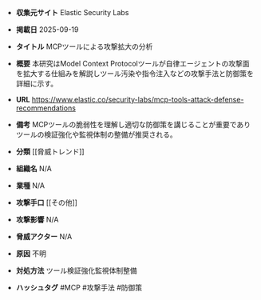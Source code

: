 - **収集元サイト**
Elastic Security Labs

- **掲載日**
2025-09-19

- **タイトル**
MCPツールによる攻撃拡大の分析

- **概要**
本研究はModel Context Protocolツールが自律エージェントの攻撃面を拡大する仕組みを解説しツール汚染や指令注入などの攻撃手法と防御策を詳細に示す。

- **URL**
https://www.elastic.co/security-labs/mcp-tools-attack-defense-recommendations

- **備考**
MCPツールの脆弱性を理解し適切な防御策を講じることが重要でありツールの検証強化や監視体制の整備が推奨される。

- **分類**
[[脅威トレンド]]

- **組織名**
N/A

- **業種**
N/A

- **攻撃手口**
[[その他]]

- **攻撃影響**
N/A

- **脅威アクター**
N/A

- **原因**
不明

- **対処方法**
ツール検証強化監視体制整備

- **ハッシュタグ**
#MCP #攻撃手法 #防御策
